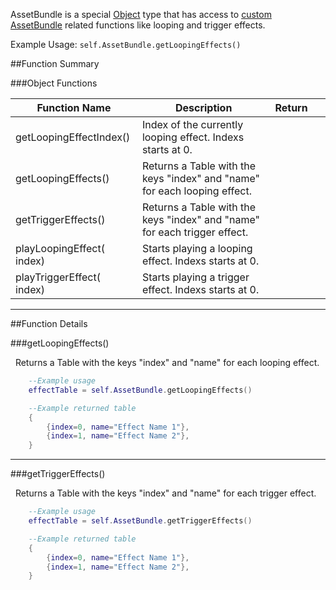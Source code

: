 AssetBundle is a special [Object](object) type that has access to [custom AssetBundle](http://berserk-games.com/knowledgebase/assetbundles/) related functions like looping and trigger effects. 

Example Usage: `self.AssetBundle.getLoopingEffects()`

##Function Summary

###Object Functions

Function Name | Description | Return | &nbsp;
-- | -- | -- | --
getLoopingEffectIndex()  |  Index of the currently looping effect. Indexs starts at 0. | [<span class="ret int"></span>](typeandclass) 
getLoopingEffects()  |  Returns a Table with the keys "index" and "name" for each looping effect. | [<span class="ret tab"></span>](typeandclass) | [<span class="i"></span>](#getloopingeffects)
getTriggerEffects()  |  Returns a Table with the keys "index" and "name" for each trigger effect. | [<span class="ret tab"></span>](typeandclass) | [<span class="i"></span>](#gettriggereffects)
playLoopingEffect([<span class="tag int"></span>](typeandclass)&nbsp; index)  |  Starts playing a looping effect. Indexs starts at 0. | [<span class="ret nil"></span>](typeandclass) | 
playTriggerEffect([<span class="tag int"></span>](typeandclass)&nbsp; index)  |  Starts playing a trigger effect. Indexs starts at 0. | [<span class="ret nil"></span>](typeandclass) | 

---

##Function Details

###getLoopingEffects()

[<span class="ret tab"></span>](typeandclass)&nbsp; Returns a Table with the keys "index" and "name" for each looping effect.

``` Lua
	--Example usage
	effectTable = self.AssetBundle.getLoopingEffects()
```
``` Lua
	--Example returned table
	{
		{index=0, name="Effect Name 1"},
		{index=1, name="Effect Name 2"},
	}
```

---


###getTriggerEffects()

[<span class="ret tab"></span>](typeandclass)&nbsp; Returns a Table with the keys "index" and "name" for each trigger effect.

``` Lua
	--Example usage
	effectTable = self.AssetBundle.getTriggerEffects()
```
``` Lua
	--Example returned table
	{
		{index=0, name="Effect Name 1"},
		{index=1, name="Effect Name 2"},
	}
```
